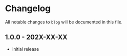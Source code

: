 # Changelog

All notable changes to `blog` will be documented in this file.

## 1.0.0 - 202X-XX-XX

- initial release

